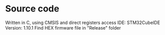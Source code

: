 # Source code

Written in C, using CMSIS and direct registers access
IDE: STM32CubeIDE Version: 1.10.1
Find HEX firmware file in "Release" folder